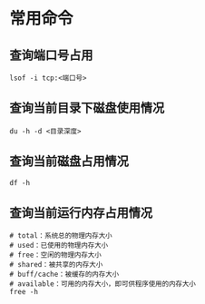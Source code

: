 # 常用命令

## 查询端口号占用

```shell
lsof -i tcp:<端口号>
```

## 查询当前目录下磁盘使用情况

```shell
du -h -d <目录深度>
```

## 查询当前磁盘占用情况

```shell
df -h
```

## 查询当前运行内存占用情况

```shell
# total：系统总的物理内存大小
# used：已使用的物理内存大小
# free：空闲的物理内存大小
# shared：被共享的内存大小
# buff/cache：被缓存的内存大小
# available：可用的内存大小，即可供程序使用的内存大小
free -h
```
